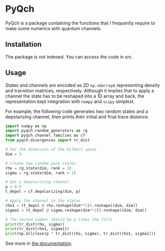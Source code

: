 # PyQch

PyQch is a package containing the functions that I frequently require to make some numerics with quantum channels.

## Installation

The package is not indexed. You can access the code in src.

## Usage

States and channels are encoded as 2D `np.ndarray`s representing density and transition matrices, respectively.
Although it implies that to apply a channel the state has to be reshaped into a 1D array and back, the representation kept integration with `numpy` and `scipy` simplest. 

For example, the following code generates two random states and a depolarizing channel, then prints their initial and final trace distance.

```python
import numpy as np
import pyqch.random_generators as rg
import pyqch.channel_families as cf
from pyqch.divergences import tr_dist

# Set the dimension of the Hilbert space
dim = 3

# Create two random pure states
rho = rg.state(dim, rank = 1)
sigma = rg.state(dim, rank = 1)

# Get a depolarizing channel
p = 0.5
t_depol = cf.depolarizing(dim, p)

# Apply the channel to the states
rho1 = (t_depol @ rho.reshape(dim**2)).reshape((dim, dim))
sigma1 = (t_depol @ sigma.reshape(dim**2)).reshape((dim, dim))

# The second number should be p times the first
print(tr_dist(rho, sigma))
print(tr_dist(rho1, sigma1))
print(np.allclose(p * tr_dist(rho, sigma), tr_dist(rho1, sigma1)))
```

See more in [the documentation](https://RubenIbarrondo.github.io/quantum_channels/).


